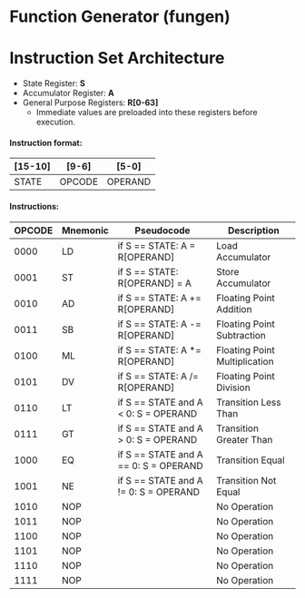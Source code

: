 # Function Generator (fungen)

# Instruction Set Architecture

- State Register: **S**
- Accumulator Register: **A**
- General Purpose Registers: **R[0-63]**
  + Immediate values are preloaded into these registers before execution.

#### Instruction format:

|[15-10]|[9-6] |[5-0]  |
|-------|------|-------|
|STATE  |OPCODE|OPERAND|

#### Instructions:

|OPCODE|Mnemonic|Pseudocode                           |Description                  |
|------|--------|-------------------------------------|-----------------------------|
|0000  |LD      |if S == STATE: A = R[OPERAND]        |Load Accumulator             |
|0001  |ST      |if S == STATE: R[OPERAND] = A        |Store Accumulator            |
|0010  |AD      |if S == STATE: A += R[OPERAND]       |Floating Point Addition      |
|0011  |SB      |if S == STATE: A -= R[OPERAND]       |Floating Point Subtraction   |
|0100  |ML      |if S == STATE: A *= R[OPERAND]       |Floating Point Multiplication|
|0101  |DV      |if S == STATE: A /= R[OPERAND]       |Floating Point Division      |
|0110  |LT      |if S == STATE and A < 0: S = OPERAND |Transition Less Than         |
|0111  |GT      |if S == STATE and A > 0: S = OPERAND |Transition Greater Than      |
|1000  |EQ      |if S == STATE and A == 0: S = OPERAND|Transition Equal             |
|1001  |NE      |if S == STATE and A != 0: S = OPERAND|Transition Not Equal         |
|1010  |NOP     |                                     |No Operation                 |
|1011  |NOP     |                                     |No Operation                 |
|1100  |NOP     |                                     |No Operation                 |
|1101  |NOP     |                                     |No Operation                 |
|1110  |NOP     |                                     |No Operation                 |
|1111  |NOP     |                                     |No Operation                 |
